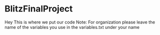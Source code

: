 # BlitzFinalProject
Hey
This is where we put our code
Note: For organization please leave the name of the variables you use in the variables.txt under your name
